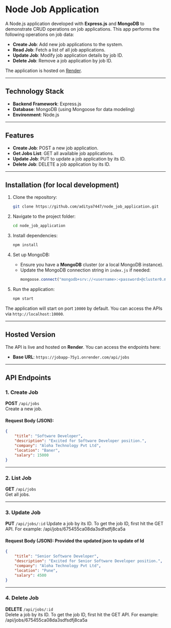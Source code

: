 # Node Job Application

A Node.js application developed with **Express.js** and **MongoDB** to demonstrate CRUD operations on job applications. This app performs the following operations on job data:

- **Create Job**: Add new job applications to the system.
- **Read Job**: Fetch a list of all job applications.
- **Update Job**: Modify job application details by job ID.
- **Delete Job**: Remove a job application by job ID.

The application is hosted on [Render](https://jobapp-75y1.onrender.com).

---

## Technology Stack

- **Backend Framework**: Express.js
- **Database**: MongoDB (using Mongoose for data modeling)
- **Environment**: Node.js

---

## Features

- **Create Job**: POST a new job application.
- **Get Jobs List**: GET all available job applications.
- **Update Job**: PUT to update a job application by its ID.
- **Delete Job**: DELETE a job application by its ID.

---

## Installation (for local development)

1. Clone the repository:
    ```bash
    git clone https://github.com/aditya7447/node_job_application.git
    ```

2. Navigate to the project folder:
    ```bash
    cd node_job_application
    ```

3. Install dependencies:
    ```bash
    npm install
    ```

4. Set up MongoDB:
    - Ensure you have a **MongoDB** cluster (or a local MongoDB instance).
    - Update the MongoDB connection string in `index.js` if needed:
      ```javascript
      mongoose.connect("mongodb+srv://<username>:<password>@cluster0.mongodb.net/")
      ```

5. Run the application:
    ```bash
    npm start
    ```

The application will start on port `10000` by default. You can access the APIs via `http://localhost:10000`.

---

## Hosted Version

The API is live and hosted on **Render**. You can access the endpoints here:

- **Base URL**: `https://jobapp-75y1.onrender.com/api/jobs`

---

## API Endpoints

### 1. Create Job
**POST** `/api/jobs`  
Create a new job.

#### Request Body (JSON):
```json
{
    "title": "Software Developer",
    "description": "Excited for Software Developer position.",
    "company": "Aloha Technology Pvt Ltd",
    "location": "Baner",
    "salary": 15000
}
```
---

### 2. List Job
**GET** `/api/jobs`  
Get all jobs.

---

### 3. Update Job
**PUT** `/api/jobs/:id`
Update a job by its ID. To get the job ID, first hit the GET API.
For example: /api/jobs/675455ca08da3sdfsdfj8ca5a

#### Request Body (JSON): Provided the updated json to update of Id
```json
{
    "title": "Senior Software Developer",
    "description": "Excited for Senior Software Developer position.",
    "company": "Aloha Technology Pvt Ltd",
    "location": "Pune",
    "salary": 4500
}
```
---

### 4. Delete Job
**DELETE** `/api/jobs/:id`  
Delete a job by its ID. To get the job ID, first hit the GET API.
For example: /api/jobs/675455ca08da3sdfsdfj8ca5a

